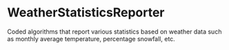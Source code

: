 # WeatherStatisticsReporter

 Coded algorithms that report various statistics based on weather data such as monthly average temperature, percentage snowfall, etc.
